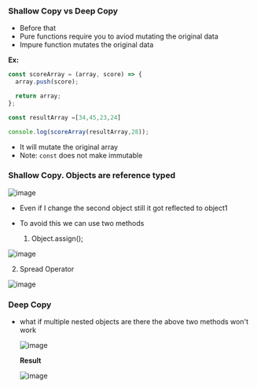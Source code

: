 ### Shallow Copy vs Deep Copy

- Before that
- Pure functions require you to aviod mutating the original data
- Impure function mutates the original data


**Ex:**

```js
const scoreArray = (array, score) => {
  array.push(score);

  return array;
};

const resultArray =[34,45,23,24]

console.log(scoreArray(resultArray,28));
```
- It will mutate the original array
- Note: `const` does not make immutable


### Shallow Copy. Objects are reference typed

![image](https://github.com/venkatdas/Interview_prep/assets/43024084/6d1cf4d5-4804-47fe-ad02-c98bedacf2db)

- Even if I change the second object still it got reflected to object1

- To avoid this we can use two methods
  1) Object.assign();

![image](https://github.com/venkatdas/Interview_prep/assets/43024084/42e6c761-92c6-46d8-bd90-836c0160440a)


2) Spread Operator


![image](https://github.com/venkatdas/Interview_prep/assets/43024084/f3fb7482-af2c-44ca-ac3a-86ac7b94d2e0)

### Deep Copy
- what if multiple nested objects are there the above two methods won't work

  ![image](https://github.com/venkatdas/Interview_prep/assets/43024084/8f6ffca6-5600-493c-adcf-99507e1dcb19)

  **Result**


  ![image](https://github.com/venkatdas/Interview_prep/assets/43024084/2002614d-0d31-4f15-b2ad-31a619cd2d0c)



